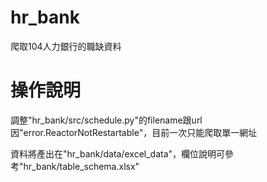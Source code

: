 # hr_bank
爬取104人力銀行的職缺資料

# 操作說明
調整"hr_bank/src/schedule.py"的filename跟url
因"error.ReactorNotRestartable"，目前一次只能爬取單一網址

資料將產出在"hr_bank/data/excel_data"，欄位說明可參考"hr_bank/table_schema.xlsx"

